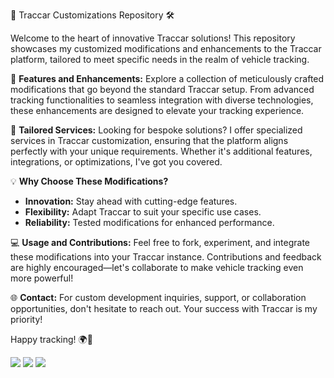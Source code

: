 🚗 Traccar Customizations Repository 🛠️

Welcome to the heart of innovative Traccar solutions! This repository showcases my customized modifications and enhancements to the Traccar platform, tailored to meet specific needs in the realm of vehicle tracking.

🔧 **Features and Enhancements:**
Explore a collection of meticulously crafted modifications that go beyond the standard Traccar setup. From advanced tracking functionalities to seamless integration with diverse technologies, these enhancements are designed to elevate your tracking experience.

💼 **Tailored Services:**
Looking for bespoke solutions? I offer specialized services in Traccar customization, ensuring that the platform aligns perfectly with your unique requirements. Whether it's additional features, integrations, or optimizations, I've got you covered.

💡 **Why Choose These Modifications?**
- **Innovation:** Stay ahead with cutting-edge features.
- **Flexibility:** Adapt Traccar to suit your specific use cases.
- **Reliability:** Tested modifications for enhanced performance.

💻 **Usage and Contributions:**
Feel free to fork, experiment, and integrate these modifications into your Traccar instance. Contributions and feedback are highly encouraged—let's collaborate to make vehicle tracking even more powerful!

🌐 **Contact:**
For custom development inquiries, support, or collaboration opportunities, don't hesitate to reach out. Your success with Traccar is my priority!

Happy tracking! 🌍🚀

![](https://tecsat.net.br/img1.png)
![](https://tecsat.net.br/img2.jpg)
![](https://tecsat.net.br/img3.png)
